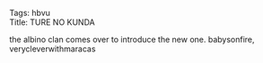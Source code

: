 Tags: hbvu  
Title: TURE NO KUNDA  
  
the albino clan comes over to introduce the new one. babysonfire, verycleverwithmaracas  
